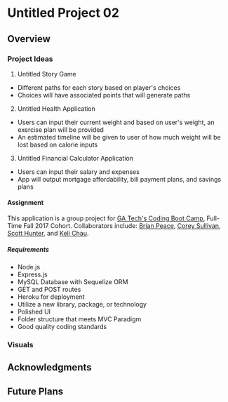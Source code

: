 # Untitled Project 02

## Overview

### Project Ideas
1. Untitled Story Game
+ Different paths for each story based on player's choices
+ Choices will have associated points that will generate paths

2. Untitled Health Application
+ Users can input their current weight and based on user's weight, an exercise plan will be provided
+ An estimated timeline will be given to user of how much weight will be lost based on calorie inputs

3. Untitled Financial Calculator Application
+ Users can input their salary and expenses 
+ App will output mortgage affordability, bill payment plans, and savings plans

#### Assignment
This application is a group project for [GA Tech's Coding Boot Camp](https://codingbootcamp.pe.gatech.edu/), Full-Time Fall 2017 Cohort. Collaborators include: [Brian Peace](https://www.github.com/bpeace71), [Corey Sullivan](https://www.github.com/co-su), [Scott Hunter](https://www.github.com/scotthhunter), and [Keli Chau](https://www.github.com/kelichau).

##### Requirements
+ Node.js
+ Express.js
+ MySQL Database with Sequelize ORM
+ GET and POST routes
+ Heroku for deployment
+ Utilize a new library, package, or technology
+ Polished UI
+ Folder structure that meets MVC Paradigm
+ Good quality coding standards

### Visuals

## Acknowledgments

## Future Plans
